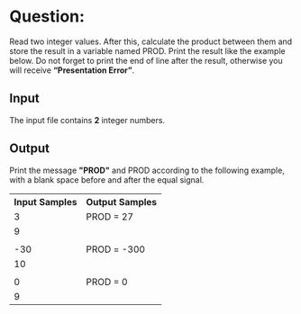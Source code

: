 # Question:

Read two integer values. After this, calculate the product between them and store the result in a variable named PROD. Print the result like the example below. Do not forget to print the end of line after the result, otherwise you will receive **“Presentation Error”**.

## Input

The input file contains **2** integer numbers.

## Output

Print the message **"PROD"** and PROD according to the following example, with a blank space before and after the equal signal.

<table>
            <tr>
                <th>Input Samples</th>
                <th>Output Samples</th>
            </tr>
            <tr></tr>
            <tr>
                <td>3</td>
                <td>PROD = 27</td>
            </tr>
            <tr></tr>
            <tr>
                <td>9</td>
                <td></td>
            </tr>
            <tr></tr>
            <tr>
                <td></td>
                <td></td>
            </tr>
            <tr></tr>
            <tr>
                <td>-30</td>
                <td>PROD = -300</td>
            </tr>
            <tr></tr>
            <tr>
                <td>10</td>
                <td></td>
            </tr>
            <tr></tr>
            <tr>
                <td></td>
                <td></td>
            </tr>
            <tr></tr>
            <tr>
                <td>0</td>
                <td>PROD = 0</td>
            </tr>
            <tr></tr>
            <tr>
                <td>9</td>
                <td></td>
            </tr>
        </table>
